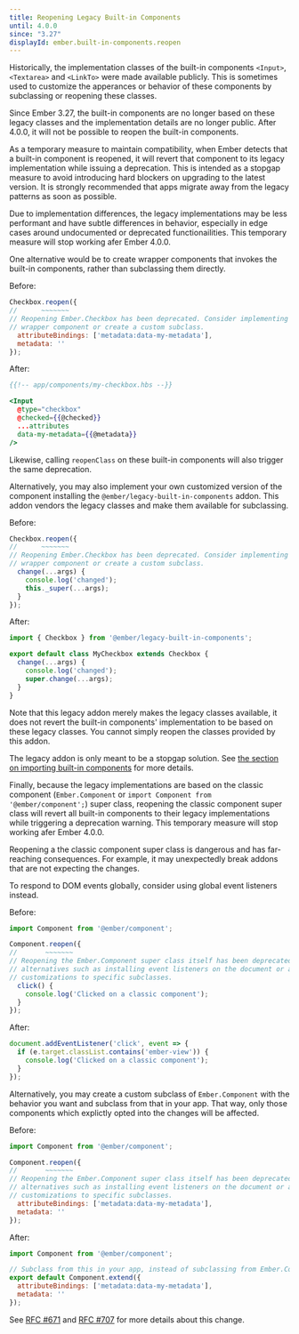 ```yaml
---
title: Reopening Legacy Built-in Components
until: 4.0.0
since: "3.27"
displayId: ember.built-in-components.reopen
---
```



Historically, the implementation classes of the built-in components `<Input>`,
`<Textarea>` and `<LinkTo>` were made available publicly. This is sometimes
used to customize the apperances or behavior of these components by subclassing
or reopening these classes.

Since Ember 3.27, the built-in components are no longer based on these legacy
classes and the implementation details are no longer public. After 4.0.0, it
will not be possible to reopen the built-in components.

As a temporary measure to maintain compatibility, when Ember detects that a
built-in component is reopened, it will revert that component to its legacy
implementation while issuing a deprecation. This is intended as a stopgap
measure to avoid introducing hard blockers on upgrading to the latest version.
It is strongly recommended that apps migrate away from the legacy patterns as
soon as possible.

Due to implementation differences, the legacy implementations may be less
performant and have subtle differences in behavior, especially in edge cases
around undocumented or deprecated functionailities. This temporary measure will
stop working afer Ember 4.0.0.

One alternative would be to create wrapper components that invokes the built-in
components, rather than subclassing them directly.

Before:

```js
Checkbox.reopen({
//      ~~~~~~~
// Reopening Ember.Checkbox has been deprecated. Consider implementing your own
// wrapper component or create a custom subclass.
  attributeBindings: ['metadata:data-my-metadata'],
  metadata: ''
});
```

After:

```handlebars
{{!-- app/components/my-checkbox.hbs --}}

<Input
  @type="checkbox"
  @checked={{@checked}}
  ...attributes
  data-my-metadata={{@metadata}}
/>
```

Likewise, calling `reopenClass` on these built-in components will also trigger
the same deprecation.

Alternatively, you may also implement your own customized version of the
component installing the `@ember/legacy-built-in-components` addon. This addon
vendors the legacy classes and make them available for subclassing.

Before:

```js
Checkbox.reopen({
//      ~~~~~~~
// Reopening Ember.Checkbox has been deprecated. Consider implementing your own
// wrapper component or create a custom subclass.
  change(...args) {
    console.log('changed');
    this._super(...args);
  }
});
```

After:

```js {data-filename=app/components/my-checkbox.js}
import { Checkbox } from '@ember/legacy-built-in-components';

export default class MyCheckbox extends Checkbox {
  change(...args) {
    console.log('changed');
    super.change(...args);
  }
}
```

Note that this legacy addon merely makes the legacy classes available, it does
not revert the built-in components' implementation to be based on these legacy
classes. You cannot simply reopen the classes provided by this addon.

The legacy addon is only meant to be a stopgap solution. See [the section on
importing built-in components](#toc_ember-built-in-components-import) for more
details.

Finally, because the legacy implementations are based on the classic component
(`Ember.Component` or `import Component from '@ember/component';`) super class,
reopening the classic component super class will revert all built-in components
to their legacy implementations while triggering a deprecation warning. This
temporary measure will stop working afer Ember 4.0.0.

Reopening a the classic component super class is dangerous and has far-reaching
consequences. For example, it may unexpectedly break addons that are not
expecting the changes.

To respond to DOM events globally, consider using global event listeners
instead.

Before:

```js
import Component from '@ember/component';

Component.reopen({
//       ~~~~~~~
// Reopening the Ember.Component super class itself has been deprecated. Consider
// alternatives such as installing event listeners on the document or add the
// customizations to specific subclasses.
  click() {
    console.log('Clicked on a classic component');
  }
});
```

After:

```js
document.addEventListener('click', event => {
  if (e.target.classList.contains('ember-view')) {
    console.log('Clicked on a classic component');
  }
});
```

Alternatively, you may create a custom subclass of `Ember.Component` with the
behavior you want and subclass from that in your app. That way, only those
components which explictly opted into the changes will be affected.

Before:

```js
import Component from '@ember/component';

Component.reopen({
//       ~~~~~~~
// Reopening the Ember.Component super class itself has been deprecated. Consider
// alternatives such as installing event listeners on the document or add the
// customizations to specific subclasses.
  attributeBindings: ['metadata:data-my-metadata'],
  metadata: ''
});
```

After:

```js {data-filename=app/components/base.js}
import Component from '@ember/component';

// Subclass from this in your app, instead of subclassing from Ember.Component
export default Component.extend({
  attributeBindings: ['metadata:data-my-metadata'],
  metadata: ''
});
```

See [RFC #671](https://emberjs.github.io/rfcs/0671-modernize-built-in-components-1.html)
and [RFC #707](https://emberjs.github.io/rfcs/0707-modernize-built-in-components-2.html)
for more details about this change.

